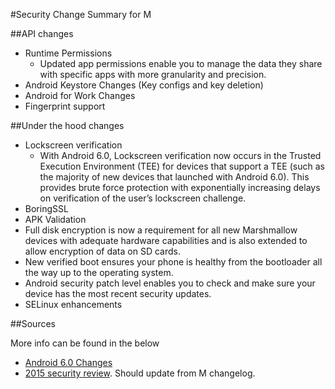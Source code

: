 #Security Change Summary for M

##API changes

- Runtime Permissions
  - Updated app permissions enable you to manage the data they share with specific apps with more granularity and precision.
- Android Keystore Changes (Key configs and key deletion)
- Android for Work Changes
- Fingerprint support

##Under the hood changes

- Lockscreen verification
  - With Android 6.0, Lockscreen verification now occurs in the Trusted Execution Environment (TEE) for devices that support a TEE (such as the majority of new devices that launched with Android 6.0). This provides brute force protection with exponentially increasing delays on verification of the user’s lockscreen challenge.
- BoringSSL
- APK Validation
- Full disk encryption is now a requirement for all new Marshmallow devices with adequate hardware capabilities and is also extended to allow encryption of data on SD cards.
- New verified boot ensures your phone is healthy from the bootloader all the way up to the operating system.
- Android security patch level enables you to check and make sure your device has the most recent security updates.
- SELinux enhancements

##Sources

More info can be found in the below

- [Android 6.0 Changes](http://developer.android.com/about/versions/marshmallow/android-6.0-changes.html#behavior-keystore)
- [2015 security review](https://security.googleblog.com/2016/04/android-security-2015-annual-report.html). Should update from M changelog.

